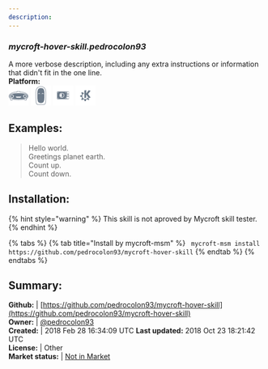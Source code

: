 ```yaml
---
description: 
---
```


### _mycroft-hover-skill.pedrocolon93_  
A more verbose description, including any extra instructions or
information that didn't fit in the one line.  
**Platform:**  
 ![Mark I](../.gitbook/assets/mark-1-icon.png)  ![Mark II](../.gitbook/assets/mark-2-icon.png)  ![Picroft](../.gitbook/assets/picroft-icon.png)  ![plasmoid](../.gitbook/assets/kde.png)   
## Examples:  
> Hello world.  
> Greetings planet earth.  
> Count up.  
> Count down.  
  
## Installation:  
{% hint style="warning" %}
This skill is not aproved by Mycroft skill tester.
{% endhint %}
    
{% tabs %}
{% tab title="Install by mycroft-msm" %}
``` mycroft-msm install https://github.com/pedrocolon93/mycroft-hover-skill```
{% endtab %}
  {% endtabs %}
    
## Summary:  
**Github:** | [https://github.com/pedrocolon93/mycroft-hover-skill](https://github.com/pedrocolon93/mycroft-hover-skill)  
**Owner:** | [@pedrocolon93](https://github.com/pedrocolon93)  
**Created:** | 2018 Feb 28 16:34:09 UTC  **Last updated:** 2018 Oct 23 18:21:42 UTC  
**License:** | Other  
**Market status:** | [Not in Market](https://market.mycroft.ai/skill/)  

